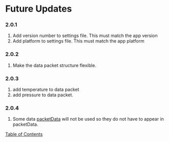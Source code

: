 # Future Updates

### 2.0.1
1. Add version number to settings file. This must match the app version
1. Add platform to settings file. This must match the app platform

### 2.0.2
1. Make the data packet structure flexible.

### 2.0.3
1. add temperature to data packet
2. add pressure to data packet.

### 2.0.4
1. Some data [packetData](DataTransfer.md) will not be used so they do not have to appear in packetData.

[Table of Contents](README.md)
